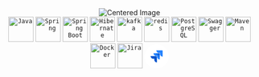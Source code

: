 <div align="center">
        <img src="https://user-images.githubusercontent.com/5713670/87202985-820dcb80-c2b6-11ea-9f56-7ec461c497c3.gif" alt="Centered Image">
</div>

<div align="center">
	<code><img width="50" src="https://user-images.githubusercontent.com/25181517/117201156-9a724800-adec-11eb-9a9d-3cd0f67da4bc.png" alt="Java" title="Java"/></code>
	<code><img width="50" src="https://user-images.githubusercontent.com/25181517/117201470-f6d56780-adec-11eb-8f7c-e70e376cfd07.png" alt="Spring" title="Spring"/></code>
	<code><img width="50" src="https://user-images.githubusercontent.com/25181517/183891303-41f257f8-6b3d-487c-aa56-c497b880d0fb.png" alt="Spring Boot" title="Spring Boot"/></code>
	<code><img width="50" src="https://user-images.githubusercontent.com/25181517/117207493-49665200-adf4-11eb-808e-a9c0fcc2a0a0.png" alt="Hibernate" title="Hibernate"/></code>
	<code><img width="50" src="https://user-images.githubusercontent.com/25181517/192107004-2d2fff80-d207-4916-8a3e-130fee5ee495.png" alt="kafka" title="kafka"/></code>
	<code><img width="50" src="https://user-images.githubusercontent.com/25181517/182884894-d3fa6ee0-f2b4-4960-9961-64740f533f2a.png" alt="redis" title="redis"/></code>
	<code><img width="50" src="https://user-images.githubusercontent.com/25181517/117208740-bfb78400-adf5-11eb-97bb-09072b6bedfc.png" alt="PostgreSQL" title="PostgreSQL"/></code>
	<code><img width="50" src="https://user-images.githubusercontent.com/25181517/186711335-a3729606-5a78-4496-9a36-06efcc74f800.png" alt="Swagger" title="Swagger"/></code>
	<code><img width="50" src="https://user-images.githubusercontent.com/25181517/117207242-07d5a700-adf4-11eb-975e-be04e62b984b.png" alt="Maven" title="Maven"/></code>
	<code><img width="50" src="https://user-images.githubusercontent.com/25181517/117207330-263ba280-adf4-11eb-9b97-0ac5b40bc3be.png" alt="Docker" title="Docker"/></code>
 	<code><img width="50" src="https://user-images.githubusercontent.com/25181517/183912952-83784e94-629d-4c34-a961-ae2ae795b662.png" alt="Jira" title="Jira"/></code>
	<code><svg xmlns="http://www.w3.org/2000/svg" width="48" height="48" fill="none" id="jira"><path fill="#fff" d="M0 24C0 10.745 10.745 0 24 0s24 10.745 24 24-10.745 24-24 24S0 37.255 0 24Z"></path><path fill="#2684FF" d="M34.937 12H23.41a5.203 5.203 0 0 0 5.203 5.203h2.124v2.05a5.203 5.203 0 0 0 5.2 5.2V13a1 1 0 0 0-1-1Z"></path><path fill="url(#a)" d="M29.233 17.743H17.707a5.203 5.203 0 0 0 5.2 5.2h2.123V25a5.203 5.203 0 0 0 5.203 5.197V18.743a1 1 0 0 0-1-1Z"></path><path fill="url(#b)" d="M23.527 23.483H12a5.203 5.203 0 0 0 5.203 5.204h2.13v2.05a5.203 5.203 0 0 0 5.194 5.2V24.483a1 1 0 0 0-1-1Z"></path><defs><linearGradient id="a" x1="27.443" x2="22.57" y1="15.326" y2="20.411" gradientUnits="userSpaceOnUse"><stop offset=".18" stop-color="#0052CC"></stop><stop offset="1" stop-color="#2684FF"></stop></linearGradient><linearGradient id="b" x1="376.829" x2="167.455" y1="349.939" y2="557.146" gradientUnits="userSpaceOnUse"><stop offset=".18" stop-color="#0052CC"></stop><stop offset="1" stop-color="#2684FF"></stop></linearGradient></defs></svg></code>
</div>
